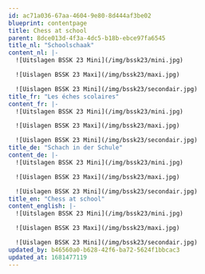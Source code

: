 ```yaml
---
id: ac71a036-67aa-4604-9e80-8d444af3be02
blueprint: contentpage
title: Chess at school
parent: 8dce013d-4f3a-4dc5-b18b-ebce97fa6545
title_nl: "Schoolschaak"
content_nl: |-
  ![Uitslagen BSSK 23 Mini](/img/bssk23/mini.jpg)

  ![Uislagen BSSK 23 Maxi](/img/bssk23/maxi.jpg)

  ![Uislagen BSSK 23 Mini](/img/bssk23/secondair.jpg)
title_fr: "Les éches scolaires"
content_fr: |-
  ![Uitslagen BSSK 23 Mini](/img/bssk23/mini.jpg)

  ![Uislagen BSSK 23 Maxi](/img/bssk23/maxi.jpg)

  ![Uislagen BSSK 23 Mini](/img/bssk23/secondair.jpg)
title_de: "Schach in der Schule"
content_de: |-
  ![Uitslagen BSSK 23 Mini](/img/bssk23/mini.jpg)

  ![Uislagen BSSK 23 Maxi](/img/bssk23/maxi.jpg)

  ![Uislagen BSSK 23 Mini](/img/bssk23/secondair.jpg)
title_en: "Chess at school"
content_english: |-
  ![Uitslagen BSSK 23 Mini](/img/bssk23/mini.jpg)

  ![Uislagen BSSK 23 Maxi](/img/bssk23/maxi.jpg)

  ![Uislagen BSSK 23 Mini](/img/bssk23/secondair.jpg)
updated_by: b46560a0-b628-42f6-ba72-5624f1bbcac3
updated_at: 1681477119
---
```

